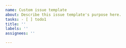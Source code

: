 ```yaml
---
name: Custom issue template
about: Describe this issue template's purpose here.
tasks: - [ ] todo1  
title: ''
labels: ''
assignees: ''

---
```



